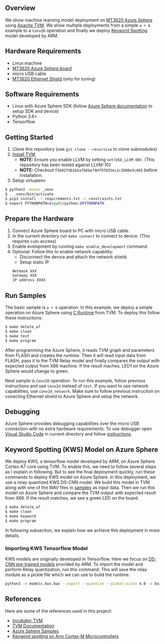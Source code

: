 ## Overview
We show machine learning model deployment on [MT3620 Azure Sphere](https://azure.microsoft.com/en-us/services/azure-sphere/get-started/) using [Apache TVM](https://tvm.apache.org/). We show multiple deployments from a simple ```a + b``` example to a ```Conv2D``` operation and finally we deploy [Keyword Spotting](https://github.com/ARM-software/ML-KWS-for-MCU) model developed by ARM.

## Hardware Requirements
- Linux machine
- [MT3620 Azure Sphere board](https://www.seeedstudio.com/Azure-Sphere-MT3620-Development-Kit-US-Version-p-3052.html)
- micro USB cable
- [MT3620 Ethernet Shield](https://www.seeedstudio.com/MT3620-Ethernet-Shield-v1-0-p-2917.html) (only for tuning)

## Software Requirements
- Linux with Azure Sphere SDK (follow [Azure Sphere documentation](https://docs.microsoft.com/en-us/azure-sphere/) to setup SDK and device)
- Python 3.6+
- Tensorflow

## Getting Started
1. Clone this repository (use ```git clone --recursive``` to clone submodules)
2. [Install TVM](https://docs.tvm.ai/install/from_source.html)
   - **NOTE:** Ensure you enable LLVM by setting ```set(USE_LLVM ON)```. (This repository has been tested against LLVM-10)
   - **NOTE:** Checkout ```f5b02fdb1b5a7b6be79df97035ec1c3b80e3c665``` before installation.
3. Setup virtualenv
```bash
$ python3 -mvenv _venv
$ . _venv/bin/activate
$ pip3 install -r requirements.txt -c constraints.txt
$ export PYTHONPATH=$(pwd)/python:$PYTHONPATH
```

## Prepare the Hardware
1. Connect Azure Sphere board to PC with micro USB cable.
2. In the current directory run ```make connect``` to connect to device. (This requires ```sudo``` access)
3. Enable evelopment by running ```make enable_development``` command.
4. Optional: Follow this to enable network capability:
   - Disconnect the device and attach the network shield.
   - Setup static IP
   ```bash
   Netmask XXX
   Gateway XXX
   IP address XXXX
   ```

## Run Samples
The basic sample is ```a + b``` operation. In this example, we deploy a simple operation on Azure Sphere using [C Runtime](https://github.com/apache/incubator-tvm/tree/master/src/runtime/crt) from TVM. To deploy this follow these instructions:
```bash
$ make delete_a7
$ make clean
$ make test
$ make program
```
After programming the Azure Sphere, it reads TVM graph and parameters from FLASH and creates the runtime. Then it will read input data from FLASH, pass it to the TVM Relay model and finally compares the output with expected output from X86 machine. If the result maches, LED1 on the Azure Sphere would change to green.

Next sample is ```Conv2D``` operation. To run this example, follow previous instructions and use ```conv2d``` instead of ```test```. If you want to use network capabilities, use ```conv2d_network```. Make sure to follow previous instruction on conecting Ethernet shield to Azure Sphere and setup the network.

## Debugging
Azure Sphere provides debugging capabilities over the micro USB connection with no extra hardware requirements. To use debugger open [Visual Studio Code](https://code.visualstudio.com/) in current directory and follow [instructions](https://docs.microsoft.com/en-us/azure-sphere/install/development-environment-linux).

## Keyword Spotting (KWS) Model on Azure Sphere
We deploy KWS, a tensorflow model developed by ARM, on Azure Sphere Cortex-A7 core using TVM. To enable this, we need to follow several steps as I explain in following. But to see the final deployment quickly, run these commands to deploy KWS model on Azure Sphere. In this deployment, we use a relay quantized KWS DS-CNN model. We build this model in TVM along with one of the WAV files in [samples](./python/models/kws/samples) as input data. Then we run this model on Azure Sphere and compare the TVM output with expected result from X86. If the result matches, we see a green LED on the board.
```bash
$ make delete_a7
$ make clean
$ make keyword
$ make program
```
In following subsection, we explain how we achieve this deployment in more details.

### Importing KWS Tensorflow Model
KWS models are originally developed in Tensorflow. Here we focus on [DS-CNN pre-trained models](https://github.com/ARM-software/ML-KWS-for-MCU/tree/master/Pretrained_models/DS_CNN) provided by ARM. To import the model and perform Relay quantization, run this command. This will save the relay module as a pickle file which we can use to build the runtime.
```bash
python3 -m models.kws.kws --export --quantize --global-scale 4.0 -o build
```


## References
Here are some of the references used in this project:

- [Incubator TVM](https://github.com/apache/incubator-tvm)
- [TVM Documentation](https://tvm.apache.org/docs/)
- [Azure Sphere Samples](https://github.com/Azure/azure-sphere-samples)
- [Keyword spotting on Arm Cortex-M Microcontrollers](https://github.com/ARM-software/ML-KWS-for-MCU)

